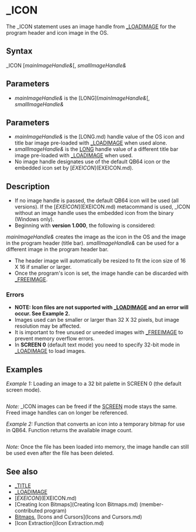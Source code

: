 # _ICON

The _ICON statement uses an image handle from [_LOADIMAGE](_LOADIMAGE.md) for the program header and icon image in the OS.

  

## Syntax

_ICON [*mainImageHandle&*[, *smallImageHandle&*
  

## Parameters

* *mainImageHandle&* is the [LONG](*mainImageHandle&*[, *smallImageHandle&*
  

## Parameters

* *mainImageHandle&* is the [LONG.md) handle value of the OS icon and title bar image pre-loaded with [_LOADIMAGE](_LOADIMAGE.md) when used alone.
* *smallImageHandle&* is the [LONG](LONG.md) handle value of a different title bar image pre-loaded with [_LOADIMAGE](_LOADIMAGE.md) when used.
* No image handle designates use of the default QB64 icon or the embedded icon set by [$EXEICON]($EXEICON.md).

  

## Description

* If no image handle is passed, the default QB64 icon will be used (all versions). If the [$EXEICON]($EXEICON.md) metacommand is used, _ICON without an image handle uses the embedded icon from the binary (Windows only).
* Beginning with **version 1.000**, the following is considered:

*mainImageHandle&* creates the image as the icon in the OS and the image in the program header (title bar).
*smallImageHandle&* can be used for a different image in the program header bar.
* The header image will automatically be resized to fit the icon size of 16 X 16 if smaller or larger.
* Once the program's icon is set, the image handle can be discarded with [_FREEIMAGE](_FREEIMAGE.md).

### Errors

* **NOTE: Icon files are not supported with [_LOADIMAGE](_LOADIMAGE.md) and an error will occur. See Example 2.**
* Images used can be smaller or larger than 32 X 32 pixels, but image resolution may be affected.
* It is important to free unused or uneeded images with [_FREEIMAGE](_FREEIMAGE.md) to prevent memory overflow errors.
* In **SCREEN 0** (default text mode) you need to specify 32-bit mode in [_LOADIMAGE](_LOADIMAGE.md) to load images.

  

## Examples

*Example 1:* Loading an image to a 32 bit palette in SCREEN 0 (the default screen mode).

``` i& =[_LOADIMAGE](_LOADIMAGE.md)("RDSWU16.BMP", 32) '<<<<<<< use your image file name here  [IF](IF.md) i& < -1 THEN   _ICON i&   [_FREEIMAGE](_FREEIMAGE.md) i& ' release image handle after setting icon [END IF](END IF.md)  
```

*Note:* _ICON images can be freed if the [SCREEN](SCREEN.md) mode stays the same. Freed image handles can on longer be referenced.
  

*Example 2:* Function that converts an icon into a temporary bitmap for use in QB64. Function returns the available image count.

``` [SCREEN](SCREEN.md) [_NEWIMAGE](_NEWIMAGE.md)(640, 480, 256) [_TITLE](_TITLE.md) "Icon Converter" icon$ = "daphne.ico"     '<<<<<<<<< change icon file name bitmap$ = "tempfile.bmp" indx% = 6  '1 minimum <<<<<<< higher values than count get highest entry image in icon file  [IF](IF.md) Icon2BMP(icon$, bitmap$, indx%) [THEN](THEN.md)   img& = [_LOADIMAGE](_LOADIMAGE.md)(bitmap$) '  use 32 as color mode in SCREEN 0   [IF](IF.md) img& < -1 [THEN](THEN.md) '           check that handle value is good before loading     _ICON img& '                place image in header     [_PUTIMAGE](_PUTIMAGE.md) (300, 250), img& 'place image on screen     [_FREEIMAGE](_FREEIMAGE.md) img& '           always free unused handles to save memory     [KILL](KILL.md) bitmap$ '              comment out and/or rename to save the bitmaps   [END IF](END IF.md) [END IF](END IF.md) [END](END.md) '                ----------------------------------------------------  [FUNCTION](FUNCTION.md) Icon2BMP% (filein [AS](AS.md) [STRING](STRING.md), fileout [AS](AS.md) [STRING](STRING.md), index [AS](AS.md) [INTEGER](INTEGER.md)) 'function creates a bitmap of the icon and returns the icon count [DIM](DIM.md) byte [AS](AS.md) [_UNSIGNED](_UNSIGNED.md) [_BYTE](_BYTE.md), word [AS](AS.md) [INTEGER](INTEGER.md), dword [AS](AS.md) [LONG](LONG.md) [DIM](DIM.md) wide [AS](AS.md) [LONG](LONG.md), high [AS](AS.md) [LONG](LONG.md), BM [AS](AS.md) [INTEGER](INTEGER.md), bpp [AS](AS.md) [INTEGER](INTEGER.md)  rf = [FREEFILE](FREEFILE.md) [IF](IF.md) [LCASE$](LCASE$.md)([RIGHT$](RIGHT$.md)(filein, 4)) = ".ico" [THEN](THEN.md) 'check file extension is ICO only   [OPEN](OPEN.md) filein [FOR](FOR.md) [BINARY](BINARY.md) [ACCESS](ACCESS.md) [READ](READ.md) [AS](AS.md) rf [ELSE](ELSE.md) [EXIT FUNCTION](EXIT FUNCTION.md) [END IF](END IF.md) [GET](GET.md) rf, , word [GET](GET.md) rf, , word: icon = word [GET](GET.md) rf, , word: count = word [IF](IF.md) icon <> 1 [OR](OR.md) "OR (boolean)") count = 0 [THEN](THEN.md) [CLOSE](CLOSE.md) rf: [EXIT FUNCTION](EXIT FUNCTION.md) '[PRINT](PRINT.md) icon, count [IF](IF.md) index > 0 [AND](AND.md) "AND (boolean)") index <= count [THEN](THEN.md) entry = 16 * (index - 1) [ELSE](ELSE.md) entry = 16 * (count - 1) [SEEK](SEEK.md) rf, 1 + 6 + entry 'start of indexed Entry header [GET](GET.md) rf, , byte: wide = byte ' use this unsigned for images over 127 [GET](GET.md) rf, , byte: high = byte ' use this unsigned because it isn't doubled [GET](GET.md) rf, , word 'number of 4 BPP colors(256 & 32 = 0) & reserved bytes [GET](GET.md) rf, , dword '2 hot spots both normally 0 in icons, used for cursors [GET](GET.md) rf, , dword: size = dword 'this could be used, doesn't seem to matter [GET](GET.md) rf, , dword: offset = dword 'find where the specific index BMP header is '[PRINT](PRINT.md) wide; "X"; high, size, offset  [SEEK](SEEK.md) rf, 1 + offset + 14 'only read the BPP in BMP header [GET](GET.md) rf, , word: bpp = word [IF](IF.md) bpp = 0 [THEN](THEN.md) [CLOSE](CLOSE.md) rf: [EXIT FUNCTION](EXIT FUNCTION.md) [IF](IF.md) bpp <= 24 [THEN](THEN.md) pixelbytes = bpp / 8 [ELSE](ELSE.md) pixelbytes = 3 [IF](IF.md) bpp > 1 [AND](AND.md) "AND (boolean)") bpp <= 8 [THEN](THEN.md) palettebytes = 4 * (2 ^ bpp) [ELSE](ELSE.md) palettebytes = 0 datasize& = (wide * high * pixelbytes) + palettebytes 'no padder should be necessary filesize& = datasize& + 14 + 40 '                      data and palette + header bmpoffset& = palettebytes + 54 '                       data offset from start of bitmap readbytes& = datasize& + 28 ' (40 - 12) bytes left to read in BMP header and [XOR](XOR.md) mask only '[PRINT](PRINT.md) bpp, bmpoffset&, filesize&  BM = [CVI](CVI.md)("BM") 'this will create "BM" in file like [MKI$](MKI$.md) would wf = [FREEFILE](FREEFILE.md) [OPEN](OPEN.md) fileout [FOR](FOR.md) [BINARY](BINARY.md) [AS](AS.md) wf [PUT](PUT.md) wf, , BM [PUT](PUT.md) wf, , filesize& dword = 0 [PUT](PUT.md) wf, , dword [PUT](PUT.md) wf, , bmpoffset& 'byte location of end of palette or BMP header dword = 40 [PUT](PUT.md) wf, , dword '              start of 40 byte BMP header [PUT](PUT.md) wf, , wide [PUT](PUT.md) wf, , high [SEEK](SEEK.md) rf, 1 + offset + 12 '     after 12 bytes start copy of BMP header starting at planes dat$ = [STRING$](STRING$.md)(readbytes&, 0) 'create string to hold remaining bytes needed w/o [AND](AND.md) mask data [GET](GET.md) rf, , dat$ '               copy lower header, palette(if used) and [XOR](XOR.md) mask [PUT](PUT.md) wf, , dat$ '               put all of the string data in the bitmap all at once [CLOSE](CLOSE.md) rf, wf Icon2BMP = count '             return the number of icons available in the icon file [END FUNCTION](END FUNCTION.md)  
```

*Note:* Once the file has been loaded into memory, the image handle can still be used even after the file has been deleted.
  

## See also

* [_TITLE](_TITLE.md)
* [_LOADIMAGE](_LOADIMAGE.md)
* [$EXEICON]($EXEICON.md)
* [Creating Icon Bitmaps](Creating Icon Bitmaps.md) (member-contributed program)
* [Bitmaps](Bitmaps.md), [Icons and Cursors](Icons and Cursors.md)
* [Icon Extraction](Icon Extraction.md)

  
